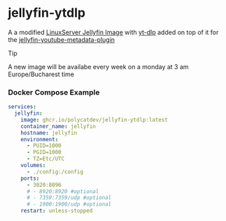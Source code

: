 # jellyfin-ytdlp

A a modified [LinuxServer Jellyfin Image](https://docs.linuxserver.io/images/docker-jellyfin/) with [yt-dlp](https://github.com/yt-dlp/yt-dlp) added on top of it for the [jellyfin-youtube-metadata-plugin](https://github.com/ankenyr/jellyfin-youtube-metadata-plugin)

> [!TIP]
> A new image will be availabe every week on a monday at 3 am Europe/Bucharest time

### Docker Compose Example

```yaml
services:
  jellyfin:
    image: ghcr.io/polycatdev/jellyfin-ytdlp:latest
    container_name: jellyfin
    hostname: jellyfin
    environment:
      - PUID=1000
      - PGID=1000
      - TZ=Etc/UTC
    volumes:
      - ./config:/config
    ports:
      - 3020:8096
      # - 8920:8920 #optional
      # - 7359:7359/udp #optional
      # - 1900:1900/udp #optional
    restart: unless-stopped

```